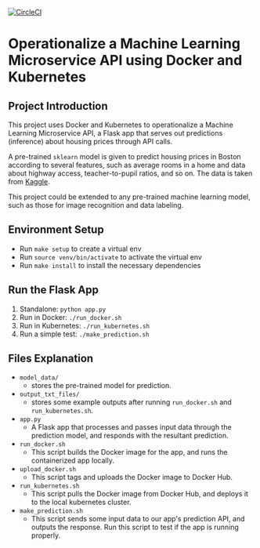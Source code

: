 [![CircleCI](https://circleci.com/gh/silviaclaire/ml-microservice-kubernetes.svg?style=svg)](https://circleci.com/gh/silviaclaire/ml-microservice-kubernetes)
# Operationalize a Machine Learning Microservice API using Docker and Kubernetes

## Project Introduction

This project uses Docker and Kubernetes to operationalize a Machine Learning Microservice API, a Flask app that serves out predictions (inference) about housing prices through API calls.

A pre-trained `sklearn` model is given to predict housing prices in Boston according to several features, such as average rooms in a home and data about highway access, teacher-to-pupil ratios, and so on. The data is taken from [Kaggle](https://www.kaggle.com/c/boston-housing).

This project could be extended to any pre-trained machine learning model, such as those for image recognition and data labeling.

## Environment Setup

* Run `make setup` to create a virtual env
* Run `source venv/bin/activate` to activate the virtual env
* Run `make install` to install the necessary dependencies

## Run the Flask App

1. Standalone:  `python app.py`
1. Run in Docker:  `./run_docker.sh`
1. Run in Kubernetes:  `./run_kubernetes.sh`
1. Run a simple test: `./make_prediction.sh`

## Files Explanation

* `model_data/`
  - stores the pre-trained model for prediction.
* `output_txt_files/`
  - stores some example outputs after running `run_docker.sh` and `run_kubernetes.sh`.
* `app.py`
  - A Flask app that processes and passes input data through the prediction model, and responds with the resultant prediction.
* `run_docker.sh`
  - This script builds the Docker image for the app, and runs the containerized app locally.
* `upload_docker.sh`
  - This script tags and uploads the Docker image to Docker Hub.
* `run_kubernetes.sh`
  - This script pulls the Docker image from Docker Hub, and deploys it to the local kubernetes cluster.
* `make_prediction.sh`
  - This script sends some input data to our app's prediction API, and outputs the response. Run this script to test if the app is running properly.
